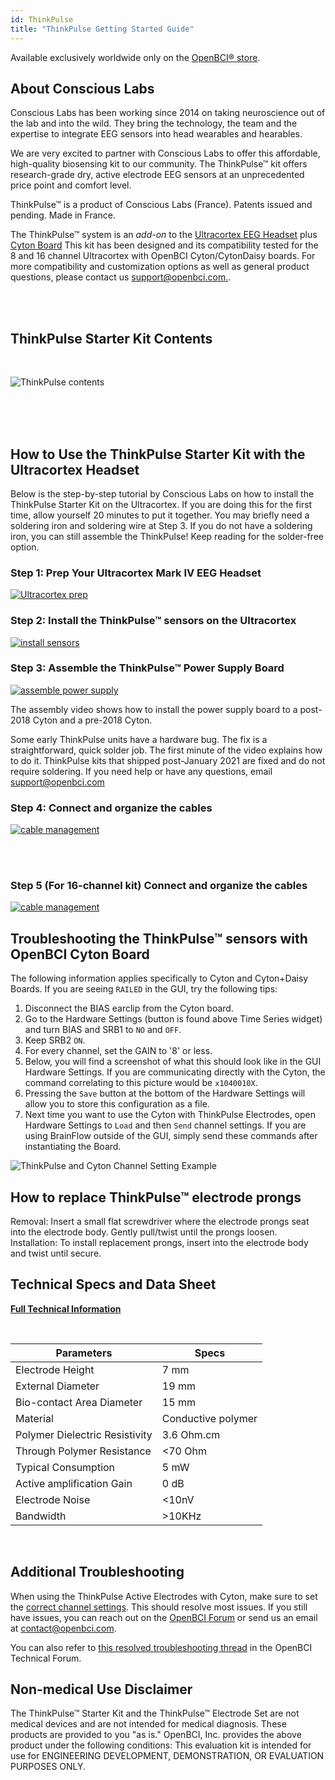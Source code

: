 ```yaml
---
id: ThinkPulse
title: "ThinkPulse Getting Started Guide"
---
```


Available exclusively worldwide only on the [OpenBCI® store](https://shop.openbci.com/products/thinkpulse-active-electrode-kit).

## About Conscious Labs

Conscious Labs has been working since 2014 on taking neuroscience out of the lab and into the wild. They bring the technology, the team and the expertise to integrate EEG sensors into head wearables and hearables.

We are very excited to partner with Conscious Labs to offer this affordable, high-quality biosensing kit to our community. The ThinkPulse™ kit offers research-grade dry, active electrode EEG sensors at an unprecedented price point and comfort level.

ThinkPulse™ is a product of Conscious Labs (France). Patents issued and pending. Made in France.

The ThinkPulse™ system is an _add-on_ to the [Ultracortex EEG Headset](https://shop.openbci.com/collections/frontpage/products/ultracortex-mark-iv) plus [Cyton Board](https://shop.openbci.com/collections/frontpage/products/cyton-biosensing-board-8-channel)
This kit has been designed and its compatibility tested for the 8 and 16 channel Ultracortex with OpenBCI Cyton/CytonDaisy boards. For more compatibility and customization options as well as general product questions, please contact us [support@openbci.com.](mailto:support@openbci.com.).

<br />
<br />

## ThinkPulse Starter Kit Contents

<br />

![ThinkPulse contents](../../assets/ThirdPartyImages/ThinkPulse_starter_kit_contents.png)

<br />
<br />
<br />

## How to Use the ThinkPulse Starter Kit with the Ultracortex Headset

Below is the step-by-step tutorial by Conscious Labs on how to install the ThinkPulse Starter Kit on the Ultracortex. If you are doing this for the first time, allow yourself 20 minutes to put it together. You may briefly need a soldering iron and soldering wire at Step 3. If you do not have a soldering iron, you can still assemble the ThinkPulse! Keep reading for the solder-free option.

### Step 1: Prep Your Ultracortex Mark IV EEG Headset

[![Ultracortex prep](../../assets/ThirdPartyImages/ThinkPulse_assembly_step1.png)](https://youtu.be/cKDDvFaZy6s)

### Step 2: Install the ThinkPulse™ sensors on the Ultracortex

[![install sensors](../../assets/ThirdPartyImages/ThinkPulse_assembly_step2.png)](https://youtu.be/KNyI0c5DYu8)

### Step 3: Assemble the ThinkPulse™ Power Supply Board

[![assemble power supply](../../assets/ThirdPartyImages/ThinkPulse_assembly_step3.png)](https://youtu.be/SeceMtiUo40)

The assembly video shows how to install the power supply board to a post-2018 Cyton and a pre-2018 Cyton.

Some early ThinkPulse units have a hardware bug. The fix is a straightforward, quick solder job. The first minute of the video explains how to do it.
ThinkPulse kits that shipped post-January 2021 are fixed and do not require soldering.
If you need help or have any questions, email [support@openbci.com](mailto:support@openbci.com)

### Step 4: Connect and organize the cables

[![cable management](../../assets/ThirdPartyImages/ThinkPulse_assembly_step4.png)](https://youtu.be/GtcfUNvZlZ0)

<br />
<br />

### Step 5 (For 16-channel kit) Connect and organize the cables

[![cable management](../../assets/ThirdPartyImages/ThinkPulse_assembly_step5.png)](https://youtu.be/J2ZVDfayahs)

## Troubleshooting the ThinkPulse™ sensors with OpenBCI Cyton Board

The following information applies specifically to Cyton and Cyton+Daisy Boards. If you are seeing `RAILED` in the GUI, try the following tips:

1. Disconnect the BIAS earclip from the Cyton board.
2. Go to the Hardware Settings (button is found above Time Series widget) and turn BIAS and SRB1 to `NO` and `OFF`.
3. Keep SRB2 `ON`.
4. For every channel, set the GAIN to '8' or less.
5. Below, you will find a screenshot of what this should look like in the GUI Hardware Settings. If you are communicating directly with the Cyton, the command correlating to this picture would be `x1040010X`.
6. Pressing the `Save` button at the bottom of the Hardware Settings will allow you to store this configuration as a file.
7. Next time you want to use the Cyton with ThinkPulse Electrodes, open Hardware Settings to `Load` and then `Send` channel settings. If you are using BrainFlow outside of the GUI, simply send these commands after instantiating the Board.

![ThinkPulse and Cyton Channel Setting Example](../../assets/ThirdPartyImages/ThinkPulse_Cyton_HardwareChannelSetting.png)

## How to replace ThinkPulse™ electrode prongs

Removal: Insert a small flat screwdriver where the electrode prongs seat into the electrode body. Gently pull/twist until the prongs loosen.
<br />
Installation: To install replacement prongs, insert into the electrode body and twist until secure.

## Technical Specs and Data Sheet

**[Full Technical Information](https://drive.google.com/file/d/1Ri2UPmPH2SrTjYQ8Mj046ciWLGzRxCSl/view?usp=sharing)**

<br />

| Parameters                     | Specs              |
| ------------------------------ | ------------------ |
| Electrode Height               | 7 mm               |
| External Diameter              | 19 mm              |
| Bio-contact Area Diameter      | 15 mm              |
| Material                       | Conductive polymer |
| Polymer Dielectric Resistivity | 3.6 Ohm.cm         |
| Through Polymer Resistance     | &lt;70 Ohm         |
| Typical Consumption            | 5 mW               |
| Active amplification Gain      | 0 dB               |
| Electrode Noise                | &lt;10nV           |
| Bandwidth                      | >10KHz             |

<br />

## Additional Troubleshooting

When using the ThinkPulse Active Electrodes with Cyton, make sure to set the [correct channel settings](#using-the-thinkpulse-sensors-with-openbci-cyton-board). This should resolve most issues. If you still have issues, you can reach out on the [OpenBCI Forum](https://openbci.com/forum) or send us an email at [contact@openbci.com](mailto:contact@openbci.com).

You can also refer to [this resolved troubleshooting thread](https://openbci.com/forum/index.php?p=/discussion/2869/thinkpulse-active-electrodes-q-a-resolved) in the OpenBCI Technical Forum.

## Non-medical Use Disclaimer

The ThinkPulse™ Starter Kit and the ThinkPulse™ Electrode Set are not medical devices and are not intended for medical diagnosis. These products are provided to you "as is." OpenBCI, Inc. provides the above product under the following conditions: This evaluation kit is intended for use for ENGINEERING DEVELOPMENT, DEMONSTRATION, OR EVALUATION PURPOSES ONLY.
